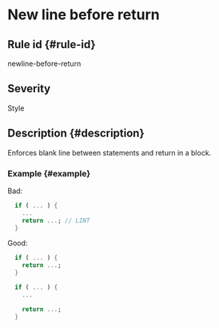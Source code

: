 # New line before return

## Rule id {#rule-id}

newline-before-return

## Severity

Style

## Description {#description}

Enforces blank line between statements and return in a block.

### Example {#example}

Bad:

```dart
  if ( ... ) {
    ...
    return ...; // LINT
  }
```

Good:

```dart
  if ( ... ) {
    return ...;
  }

  if ( ... ) {
    ...

    return ...;
  }
```
